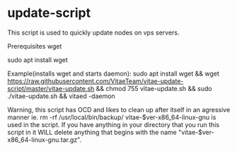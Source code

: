 # update-script
This script is used to quickly update nodes on vps servers.

Prerequisites
wget

sudo apt install wget

Example(installs wget and starts daemon):
sudo apt install wget && wget https://raw.githubusercontent.com/VitaeTeam/vitae-update-script/master/vitae-update.sh  && chmod 755 vitae-update.sh && sudo ./vitae-update.sh && vitaed -daemon

Warning, this script has OCD and likes to clean up after itself in an agressive manner ie. rm -rf /usr/local/bin/backup/ vitae-$ver-x86_64-linux-gnu is used in the script. If you have anything in your directory that you run this script in it WILL delete anything that begins with the name "vitae-$ver-x86_64-linux-gnu.tar.gz".